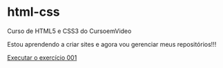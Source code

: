# html-css
 Curso de HTML5 e CSS3 do CursoemVideo

 Estou aprendendo a criar sites e agora vou gerenciar meus repositórios!!!

<a href="https://paulo-fh.github.io/html-css/exercicios/ex001/index.html">Executar o exercício 001</a>